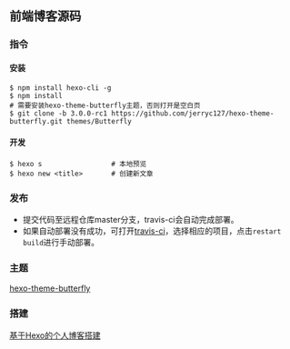 ## 前端博客源码

### 指令
#### 安装
```shell
$ npm install hexo-cli -g
$ npm install
# 需要安装hexo-theme-butterfly主题，否则打开是空白页
$ git clone -b 3.0.0-rc1 https://github.com/jerryc127/hexo-theme-butterfly.git themes/Butterfly
```
#### 开发
```shell
$ hexo s                 # 本地预览
$ hexo new <title>       # 创建新文章
```

### 发布
* 提交代码至远程仓库master分支，travis-ci会自动完成部署。
* 如果自动部署没有成功，可打开[travis-ci](https://travis-ci.com/github/YolkPie/)，选择相应的项目，点击`restart build`进行手动部署。

### 主题
[hexo-theme-butterfly](https://demo.jerryc.me/)

### 搭建
[基于Hexo的个人博客搭建](https://yolkpie.net/2020/09/11/hexo/)
